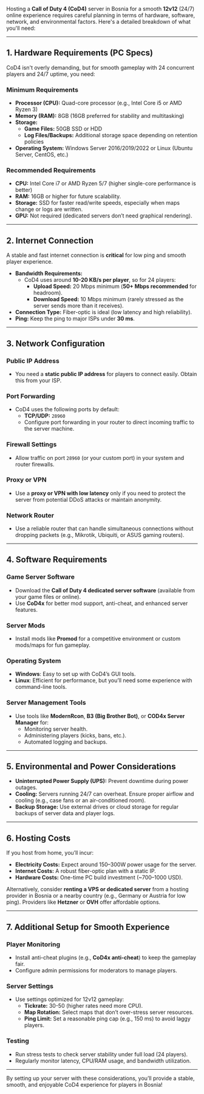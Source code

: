 Hosting a **Call of Duty 4 (CoD4)** server in Bosnia for a smooth **12v12** (24/7) online experience requires careful planning in terms of hardware, software, network, and environmental factors. Here's a detailed breakdown of what you'll need:

---

## **1. Hardware Requirements (PC Specs)**

CoD4 isn't overly demanding, but for smooth gameplay with 24 concurrent players and 24/7 uptime, you need:

### **Minimum Requirements**
- **Processor (CPU):** Quad-core processor (e.g., Intel Core i5 or AMD Ryzen 3)
- **Memory (RAM):** 8GB (16GB preferred for stability and multitasking)
- **Storage:** 
  - **Game Files:** 50GB SSD or HDD
  - **Log Files/Backups:** Additional storage space depending on retention policies
- **Operating System:** Windows Server 2016/2019/2022 or Linux (Ubuntu Server, CentOS, etc.)

### **Recommended Requirements**
- **CPU:** Intel Core i7 or AMD Ryzen 5/7 (higher single-core performance is better)
- **RAM:** 16GB or higher for future scalability.
- **Storage:** SSD for faster read/write speeds, especially when maps change or logs are written.
- **GPU:** Not required (dedicated servers don’t need graphical rendering).

---

## **2. Internet Connection**

A stable and fast internet connection is **critical** for low ping and smooth player experience.

- **Bandwidth Requirements:** 
  - CoD4 uses around **10-20 KB/s per player**, so for 24 players:
    - **Upload Speed:** 20 Mbps minimum (**50+ Mbps recommended** for headroom).
    - **Download Speed:** 10 Mbps minimum (rarely stressed as the server sends more than it receives).
- **Connection Type:** Fiber-optic is ideal (low latency and high reliability).
- **Ping:** Keep the ping to major ISPs under **30 ms**.

---

## **3. Network Configuration**

### **Public IP Address**
- You need a **static public IP address** for players to connect easily. Obtain this from your ISP.

### **Port Forwarding**
- CoD4 uses the following ports by default:
  - **TCP/UDP:** `28960`
  - Configure port forwarding in your router to direct incoming traffic to the server machine.

### **Firewall Settings**
- Allow traffic on port `28960` (or your custom port) in your system and router firewalls.

### **Proxy or VPN**
- Use a **proxy or VPN with low latency** only if you need to protect the server from potential DDoS attacks or maintain anonymity.

### **Network Router**
- Use a reliable router that can handle simultaneous connections without dropping packets (e.g., Mikrotik, Ubiquiti, or ASUS gaming routers).

---

## **4. Software Requirements**

### **Game Server Software**
- Download the **Call of Duty 4 dedicated server software** (available from your game files or online).
- Use **CoD4x** for better mod support, anti-cheat, and enhanced server features.

### **Server Mods**
- Install mods like **Promod** for a competitive environment or custom mods/maps for fun gameplay.

### **Operating System**
- **Windows**: Easy to set up with CoD4’s GUI tools.
- **Linux**: Efficient for performance, but you’ll need some experience with command-line tools.

### **Server Management Tools**
- Use tools like **ModernRcon**, **B3 (Big Brother Bot)**, or **COD4x Server Manager** for:
  - Monitoring server health.
  - Administering players (kicks, bans, etc.).
  - Automated logging and backups.

---

## **5. Environmental and Power Considerations**

- **Uninterrupted Power Supply (UPS):** Prevent downtime during power outages.
- **Cooling:** Servers running 24/7 can overheat. Ensure proper airflow and cooling (e.g., case fans or an air-conditioned room).
- **Backup Storage:** Use external drives or cloud storage for regular backups of server data and player logs.

---

## **6. Hosting Costs**

If you host from home, you’ll incur:
- **Electricity Costs:** Expect around 150–300W power usage for the server.
- **Internet Costs:** A robust fiber-optic plan with a static IP.
- **Hardware Costs:** One-time PC build investment (~$700–$1000 USD).

Alternatively, consider **renting a VPS or dedicated server** from a hosting provider in Bosnia or a nearby country (e.g., Germany or Austria for low ping). Providers like **Hetzner** or **OVH** offer affordable options.

---

## **7. Additional Setup for Smooth Experience**

### **Player Monitoring**
- Install anti-cheat plugins (e.g., **CoD4x anti-cheat**) to keep the gameplay fair.
- Configure admin permissions for moderators to manage players.

### **Server Settings**
- Use settings optimized for 12v12 gameplay:
  - **Tickrate:** 30-50 (higher rates need more CPU).
  - **Map Rotation:** Select maps that don’t over-stress server resources.
  - **Ping Limit:** Set a reasonable ping cap (e.g., 150 ms) to avoid laggy players.

### **Testing**
- Run stress tests to check server stability under full load (24 players).
- Regularly monitor latency, CPU/RAM usage, and bandwidth utilization.

---

By setting up your server with these considerations, you’ll provide a stable, smooth, and enjoyable CoD4 experience for players in Bosnia!
